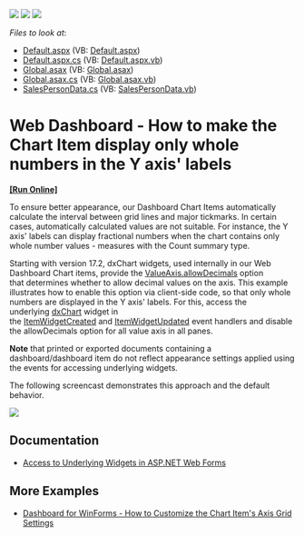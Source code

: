 <!-- default badges list -->
![](https://img.shields.io/endpoint?url=https://codecentral.devexpress.com/api/v1/VersionRange/128580496/17.2.3%2B)
[![](https://img.shields.io/badge/Open_in_DevExpress_Support_Center-FF7200?style=flat-square&logo=DevExpress&logoColor=white)](https://supportcenter.devexpress.com/ticket/details/T607149)
[![](https://img.shields.io/badge/📖_How_to_use_DevExpress_Examples-e9f6fc?style=flat-square)](https://docs.devexpress.com/GeneralInformation/403183)
<!-- default badges end -->
<!-- default file list -->
*Files to look at*:

* [Default.aspx](./CS/ScaleIntegerSpacing/Default.aspx) (VB: [Default.aspx](./VB/ScaleIntegerSpacing/Default.aspx))
* [Default.aspx.cs](./CS/ScaleIntegerSpacing/Default.aspx.cs) (VB: [Default.aspx.vb](./VB/ScaleIntegerSpacing/Default.aspx.vb))
* [Global.asax](./CS/ScaleIntegerSpacing/Global.asax) (VB: [Global.asax](./VB/ScaleIntegerSpacing/Global.asax))
* [Global.asax.cs](./CS/ScaleIntegerSpacing/Global.asax.cs) (VB: [Global.asax.vb](./VB/ScaleIntegerSpacing/Global.asax.vb))
* [SalesPersonData.cs](./CS/ScaleIntegerSpacing/SalesPersonData.cs) (VB: [SalesPersonData.vb](./VB/ScaleIntegerSpacing/SalesPersonData.vb))
<!-- default file list end -->
# Web Dashboard - How to make the Chart Item display only whole numbers in the Y axis' labels
<!-- run online -->
**[[Run Online]](https://codecentral.devexpress.com/128580496/)**
<!-- run online end -->

To ensure better appearance, our Dashboard Chart Items automatically calculate the interval between grid lines and major tickmarks. In certain cases, automatically calculated values are not suitable. For instance, the Y axis' labels can display fractional numbers when the chart contains only whole number values - measures with the Count summary type.

Starting with version 17.2, dxChart widgets, used internally in our Web Dashboard Chart items, provide the [ValueAxis.allowDecimals](https://js.devexpress.com/Documentation/ApiReference/Data_Visualization_Widgets/dxChart/Configuration/valueAxis/#allowDecimals) option that determines whether to allow decimal values on the axis. This example illustrates how to enable this option via client-side code, so that only whole numbers are displayed in the Y axis' labels. For this, access the underlying [dxChart](https://js.devexpress.com/Documentation/15_2/ApiReference/Data_Visualization_Widgets/dxChart/) widget in the [ItemWidgetCreated](https://documentation.devexpress.com/Dashboard/DevExpress.DashboardWeb.Scripts.ASPxClientDashboard.ItemWidgetCreated.event) and [ItemWidgetUpdated](https://documentation.devexpress.com/Dashboard/DevExpress.DashboardWeb.Scripts.ASPxClientDashboard.ItemWidgetUpdated.event) event handlers and disable the allowDecimals option for all value axis in all panes.  

**Note** that printed or exported documents containing a dashboard/dashboard item do not reflect appearance settings applied using the events for accessing underlying widgets.  

The following screencast demonstrates this approach and the default behavior.

![](https://raw.githubusercontent.com/DevExpress-Examples/web-dashboards-how-to-make-the-chart-item-display-only-whole-numbers-in-the-y-axis-labels-t607149/17.2.3+/media/abdda36f-9b47-4677-a480-f1582db55b6b.png)

## Documentation

* [Access to Underlying Widgets in ASP.NET Web Forms](https://docs.devexpress.com/Dashboard/117573/web-dashboard/aspnet-web-forms-dashboard-control/access-to-underlying-widgets)

## More Examples

* [Dashboard for WinForms - How to Customize the Chart Item's Axis Grid Settings](https://github.com/DevExpress-Examples/winforms-dashboards-how-to-use-custom-axis-grid-settings-in-the-chart-item-t597206)
